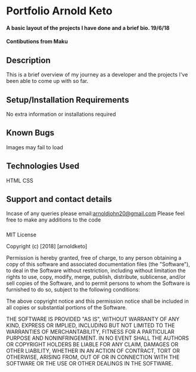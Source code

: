 # Portfolio Arnold Keto
#### A basic layout of the projects I have done and a brief bio. 19/6/18
#### Contibutions from Maku
## Description
This is a brief overview of my journey as a developer and the projects I've been able to come up with so far.
## Setup/Installation Requirements
No extra information or installations required
## Known Bugs
Images may fail to load
## Technologies Used
HTML CSS
## Support and contact details
Incase of any queries please email:arnoldjohn20@gmail.com Please feel free to make any additions to the code
### 
MIT License

Copyright (c) [2018] [arnoldketo]

Permission is hereby granted, free of charge, to any person obtaining a copy
of this software and associated documentation files (the "Software"), to deal
in the Software without restriction, including without limitation the rights
to use, copy, modify, merge, publish, distribute, sublicense, and/or sell
copies of the Software, and to permit persons to whom the Software is
furnished to do so, subject to the following conditions:

The above copyright notice and this permission notice shall be included in all
copies or substantial portions of the Software.

THE SOFTWARE IS PROVIDED "AS IS", WITHOUT WARRANTY OF ANY KIND, EXPRESS OR
IMPLIED, INCLUDING BUT NOT LIMITED TO THE WARRANTIES OF MERCHANTABILITY,
FITNESS FOR A PARTICULAR PURPOSE AND NONINFRINGEMENT. IN NO EVENT SHALL THE
AUTHORS OR COPYRIGHT HOLDERS BE LIABLE FOR ANY CLAIM, DAMAGES OR OTHER
LIABILITY, WHETHER IN AN ACTION OF CONTRACT, TORT OR OTHERWISE, ARISING FROM,
OUT OF OR IN CONNECTION WITH THE SOFTWARE OR THE USE OR OTHER DEALINGS IN THE
SOFTWARE.

